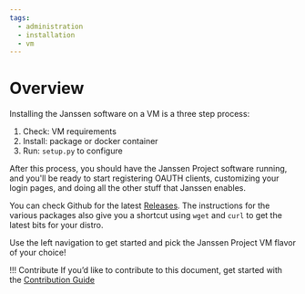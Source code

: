 ```yaml
---
tags:
  - administration
  - installation
  - vm
---
```


# Overview

Installing the Janssen software on a VM is a three step process:
1. Check: VM requirements
1. Install: package or docker container
1. Run: `setup.py` to configure

After this process, you should have the Janssen Project software running,
and you'll be ready to start registering OAUTH clients, customizing
your login pages, and doing all the other stuff that Janssen enables.

You can check Github for the latest [Releases](https://github.com/JanssenProject/jans/releases). The instructions for the various packages also give you a shortcut
using `wget` and `curl` to get the latest bits for your distro.

Use the left navigation to get started and pick the Janssen Project VM flavor
of your choice!

!!! Contribute
If you’d like to contribute to this document, get started with the [Contribution Guide](https://docs.jans.io/head/CONTRIBUTING/#contributing-to-the-documentation)
